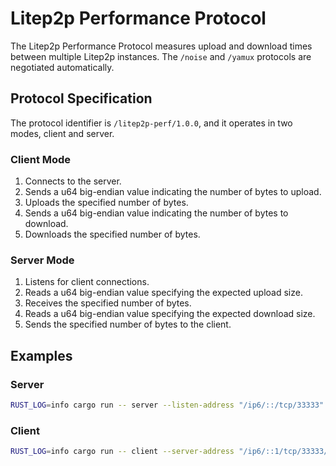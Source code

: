 # Litep2p Performance Protocol

The Litep2p Performance Protocol measures upload and download times between multiple Litep2p instances.
The `/noise` and `/yamux` protocols are negotiated automatically.

## Protocol Specification

The protocol identifier is `/litep2p-perf/1.0.0`, and it operates in two modes, client and server.

### Client Mode

1. Connects to the server.
2. Sends a u64 big-endian value indicating the number of bytes to upload.
3. Uploads the specified number of bytes.
4. Sends a u64 big-endian value indicating the number of bytes to download.
5. Downloads the specified number of bytes.

### Server Mode

1. Listens for client connections.
2. Reads a u64 big-endian value specifying the expected upload size.
3. Receives the specified number of bytes.
4. Reads a u64 big-endian value specifying the expected download size.
5. Sends the specified number of bytes to the client.


## Examples

### Server

```bash
RUST_LOG=info cargo run -- server --listen-address "/ip6/::/tcp/33333" --node-key "0000000000000000000000000000000000000000000000000000000000000002"
```

### Client

```bash
RUST_LOG=info cargo run -- client --server-address "/ip6/::1/tcp/33333/p2p/12D3KooWHQKHXdiUt3DsiGG6tNoJEweEQZp2eXNRwcAFQyGgDRLR" --upload-bytes 1024 --download-bytes 0
```

